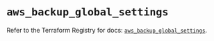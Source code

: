 # `aws_backup_global_settings`

Refer to the Terraform Registry for docs: [`aws_backup_global_settings`](https://registry.terraform.io/providers/hashicorp/aws/6.12.0/docs/resources/backup_global_settings).
